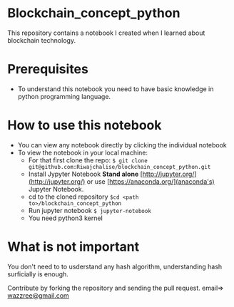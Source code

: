 # Blockchain_concept_python
This repository contains a notebook I created when I learned about blockchain technology. 

# Prerequisites
- To understand this notebook you need to have basic knowledge in python programming language.

# How to use this notebook
- You can view any notebook directly by clicking the individual notebook
- To view the notebook in your local machine:
	- For that first clone the repo: `$ git clone git@github.com:Riwajchalise/blockchain_concept_python.git`
	- Install Jypyter Notebook **Stand alone** [http://jupyter.org/](http://jupyter.org/) or use [https://anaconda.org/](anaconda's) Jupyter Notebook.
	- cd to the cloned repository `$cd <path to>/blockchain_concept_python`
	- Run jupyter notebook `$ jupyter-notebook`
	- You need python3 kernel

# What is not important
You don't need to to usderstand any hash algorithm, understanding hash surficially is enough.

Contribute by forking the repository and sending the pull request. email=> wazzree@gmail.com 
